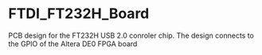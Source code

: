 FTDI_FT232H_Board
=================

PCB design for the FT232H USB 2.0 conroler chip. 
The design connects to the GPIO of the Altera DE0  FPGA board
